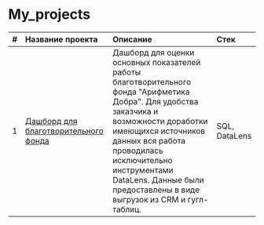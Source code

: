# My_projects
| # | Название проекта                      | Описание                                                  |  Стек                            |
|---| :------------------------------------ | :-------------------------------------------------------- | :------------------------------- |
| 1 | [Дашборд для благотворительного фонда](https://github.com/alisromanna/My_projects/tree/main/Charity_fund) | Дашборд для оценки основных показателей работы благотворительного фонда "Арифметика Добра". Для удобства заказчика и возможности доработки имеющихся источников данных вся работа проводилась исключительно инструментами DataLens. Данные были предоставлены в виде выгрузок из CRM и гугл-таблиц. | SQL, DataLens
